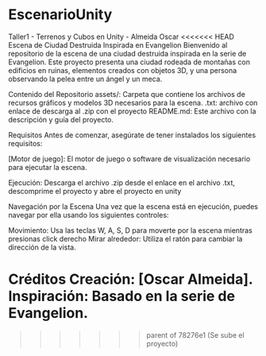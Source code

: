 # EscenarioUnity
Taller1 - Terrenos y Cubos en Unity - Almeida Oscar
<<<<<<< HEAD
Escena de Ciudad Destruida Inspirada en Evangelion
Bienvenido al repositorio de la escena de una ciudad destruida inspirada en la serie de Evangelion. Este proyecto presenta una ciudad rodeada de montañas con edificios en ruinas, elementos creados con objetos 3D, y una persona observando la pelea entre un ángel y un meca.


Contenido del Repositorio
assets/: Carpeta que contiene los archivos de recursos gráficos y modelos 3D necesarios para la escena.
.txt: archivo con enlace de descarga al .zip con el proyecto
README.md: Este archivo con la descripción y guía del proyecto.

Requisitos
Antes de comenzar, asegúrate de tener instalados los siguientes requisitos:

[Motor de juego]: El motor de juego o software de visualización necesario para ejecutar la escena.

Ejecución:
Descarga el archivo .zip desde el enlace en el archivo .txt, descomprime el proyecto y abre el proyecto en unity

Navegación por la Escena
Una vez que la escena está en ejecución, puedes navegar por ella usando los siguientes controles:

Movimiento: Usa las teclas W, A, S, D para moverte por la escena mientras presionas click derecho
Mirar alrededor: Utiliza el ratón para cambiar la dirección de la vista.

Créditos
Creación: [Oscar Almeida].
Inspiración: Basado en la serie de Evangelion.
=======
>>>>>>> parent of 78276e1 (Se sube el proyecto)
